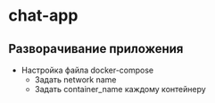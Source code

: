 # chat-app

## Разворачивание приложения

- Настройка файла docker-compose
    - Задать network name
    - Задать container_name каждому контейнеру